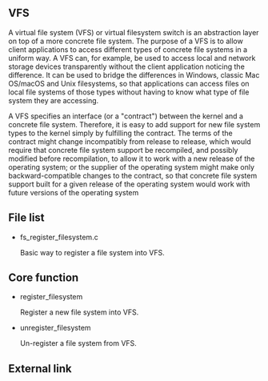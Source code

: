 VFS
-------------------------------------------

A virtual file system (VFS) or virtual filesystem switch is an abstraction 
layer on top of a more concrete file system. The purpose of a VFS is to 
allow client applications to access different types of concrete file systems 
in a uniform way. A VFS can, for example, be used to access local and 
network storage devices transparently without the client application 
noticing the difference. It can be used to bridge the differences in 
Windows, classic Mac OS/macOS and Unix filesystems, so that applications 
can access files on local file systems of those types without having to 
know what type of file system they are accessing.

A VFS specifies an interface (or a "contract") between the kernel and a 
concrete file system. Therefore, it is easy to add support for new file 
system types to the kernel simply by fulfilling the contract. The terms 
of the contract might change incompatibly from release to release, which 
would require that concrete file system support be recompiled, and possibly 
modified before recompilation, to allow it to work with a new release of 
the operating system; or the supplier of the operating system might make 
only backward-compatible changes to the contract, so that concrete file 
system support built for a given release of the operating system would 
work with future versions of the operating system

## File list

  * fs_register_filesystem.c

    Basic way to register a file system into VFS.

## Core function

  * register_filesystem

    Register a new file system into VFS.

  * unregister_filesystem

    Un-register a file system from VFS.

## External link
